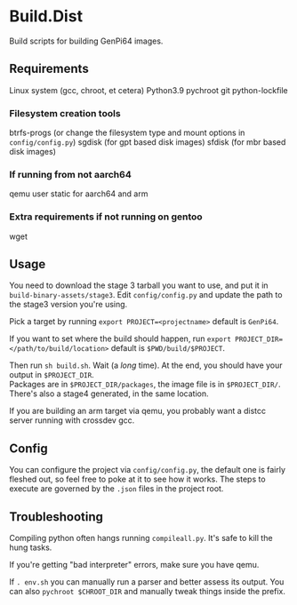 # Build.Dist
Build scripts for building GenPi64 images.

## Requirements
Linux system (gcc, chroot, et cetera)
Python3.9
pychroot
git
python-lockfile
### Filesystem creation tools
btrfs-progs (or change the filesystem type and mount options in `config/config.py`)
sgdisk (for gpt based disk images)
sfdisk (for mbr based disk images)

### If running from not aarch64
qemu user static for aarch64 and arm

### Extra requirements if not running on gentoo
wget



## Usage

You need to download the stage 3 tarball you want to use, and put it in `build-binary-assets/stage3`.
Edit `config/config.py` and update the path to the stage3 version you're using.

Pick a target by running
`export PROJECT=<projectname>` 
default is `GenPi64`.  

If you want to set where the build should happen, run
`export PROJECT_DIR=</path/to/build/location>`
default is `$PWD/build/$PROJECT`.

Then run `sh build.sh`.  Wait (a *long* time).  At the end, you should have your output in `$PROJECT_DIR`.  
Packages are in `$PROJECT_DIR/packages`, the image file is in `$PROJECT_DIR/`.  There's also a stage4 generated, 
in the same location.

If you are building an arm target via qemu, you probably want a distcc server running with crossdev gcc.  

## Config

You can configure the project via `config/config.py`, the default one is fairly fleshed out, so feel free to poke at it to see how it works.
The steps to execute are governed by the `.json` files in the project root.

## Troubleshooting

Compiling python often hangs running `compileall.py`.  It's safe to kill the hung tasks.  

If you're getting "bad interpreter" errors, make sure you have qemu.

If `. env.sh` you can manually run a parser and better assess its output.  You can also `pychroot $CHROOT_DIR` and manually tweak things inside the prefix.
